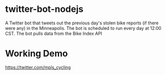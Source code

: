 # twitter-bot-nodejs
A Twitter bot that tweets out the previous day's stolen bike reports (if there were any) in the Minneapolis. The bot is scheduled to run every day at 12:00 CST. The bot pulls data from the Bike Index API

# Working Demo
https://twitter.com/mpls_cycling
